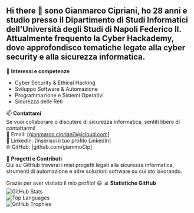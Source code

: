 ## Hi there 👋 sono Gianmarco Cipriani, ho **28 anni** e studio presso il **Dipartimento di Studi Informatici** dell'Università degli Studi di Napoli **Federico II**. Attualmente frequento la **Cyber Hackademy**, dove approfondisco tematiche legate alla **cyber security** e alla sicurezza informatica.

🔐 **Interessi e competenze**  
- Cyber Security & Ethical Hacking  
- Sviluppo Software & Automazione  
- Programmazione e Sistemi Operativi  
- Sicurezza delle Reti  

📫 **Contattami**  
Se vuoi collaborare o discutere di sicurezza informatica, sentiti libero di contattarmi!  
📧 Email: [gianmarco.cipriani1@icloud.com]  
💼 LinkedIn: [Inserisci il tuo profilo LinkedIn]  
🌐 GitHub: [github.com/giammoCip]  

🚀 **Progetti e Contributi**  
Qui su GitHub troverai i miei progetti legati alla sicurezza informatica, strumenti di automazione e altre soluzioni software su cui sto lavorando.  

Grazie per aver visitato il mio profilo! 😃
📊 **Statistiche GitHub**  
![GitHub Stats](https://github-readme-stats.vercel.app/api?username=giammoCip&show_icons=true&theme=dark)  
![Top Languages](https://github-readme-stats.vercel.app/api/top-langs/?username=giammoCip&layout=compact&theme=dark)  
![GitHub Trophies](https://github-profile-trophy.vercel.app/?username=giammoCip&theme=darkhub&no-bg=true&no-frame=true)  
